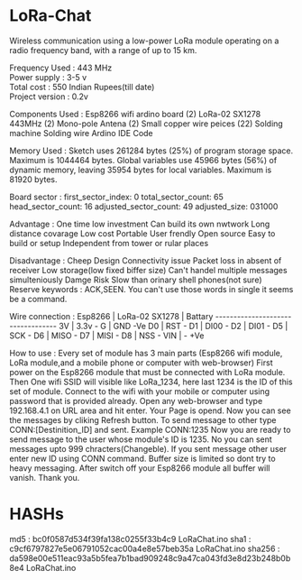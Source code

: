 # LoRa-Chat
Wireless communication using a low-power LoRa module operating on a radio frequency band, with a range of up to 15 km.

Frequency Used  : 443 MHz<br>
Power supply    : 3-5 v<br>
Total cost      : 550 Indian Rupees(till date)<br>
Project version : 0.2v<br>


Components Used : Esp8266 wifi ardino board (2)
                  LoRa-02 SX1278 443MHz     (2)
                  Mono-pole Antena          (2)
                  Small copper wire peices  (22)
                  Solding machine
                  Solding wire
                  Ardino IDE
                  Code

Memory Used     : Sketch uses 261284 bytes (25%) of program storage space. Maximum is 1044464 bytes.
                  Global variables use 45966 bytes (56%) of dynamic memory, leaving 35954 bytes for local variables. Maximum is 81920 bytes.

Board sector    : first_sector_index: 0
	                total_sector_count: 65
	                head_sector_count: 16
	                adjusted_sector_count: 49
	                adjusted_size: 031000

Advantage       : One time low investment
                  Can build its own nwtwork
                  Long distance covarage
                  Low cost
                  Portable
                  User frendly
                  Open source
                  Easy to build or setup
                  Independent from tower or rular places

Disadvantage    : Cheep Design
                  Connectivity issue
                  Packet loss in absent of receiver
                  Low storage(low fixed biffer size)
                  Can't handel multiple messages simulteniously
                  Damge Risk
                  Slow than orinary shell phones(not sure)
                  Reserve keywords : ACK,SEEN. You can't use those words in single it seems be a command.

Wire connection : Esp8266 | LoRa-02 SX1278 | Battary
                  ----------------------------------
                     3V   |        3.3v         -
                     G    |        GND         -Ve
                     D0   |        RST          -
                     D1   |        DI00         -
                     D2   |        DI01         -
                     D5   |        SCK          -
                     D6   |        MISO         -
                     D7   |        MISI         -
                     D8   |        NSS          -
                     VIN  |         -          +Ve

How to use      : Every set of module has 3 main parts (Esp8266 wifi module, LoRa module,and a mobile phone or computer with web-browser)
                  First power on the Esp8266 module that must be connected with LoRa module.
                  Then One wifi SSID will visible like LoRa_1234, here last 1234 is the ID of this set of module.
                  Connect to the wifi with your mobile or computer using password that is provided already.
                  Open any web-browser and type 192.168.4.1 on URL area and hit enter.
                  Your Page is opend. Now you can see the messages by cliking Refresh button.
                  To send message to other type CONN:[Destinition_ID] and sent. Example CONN:1235
                  Now you are ready to send message to the user whose module's ID is 1235.
                  No you can sent messages upto 999 chracters(Changeble). If you sent message other user enter new ID using CONN command.
                  Buffer size is limited so dont try to heavy messaging.
                  After switch off your Esp8266 module all buffer will vanish.
                  Thank you.
                  




# HASHs
md5    : bc0f0587d534f39fa138c0255f33b4c9				                           LoRaChat.ino
sha1   : c9cf6797827e5e06791052cac00a4e8e57beb35a                          LoRaChat.ino
sha256 : da598e00e511eac93a5b5fea7b1bad909248c9a47ca043fd3e8d23b248b0b8e4  LoRaChat.ino
